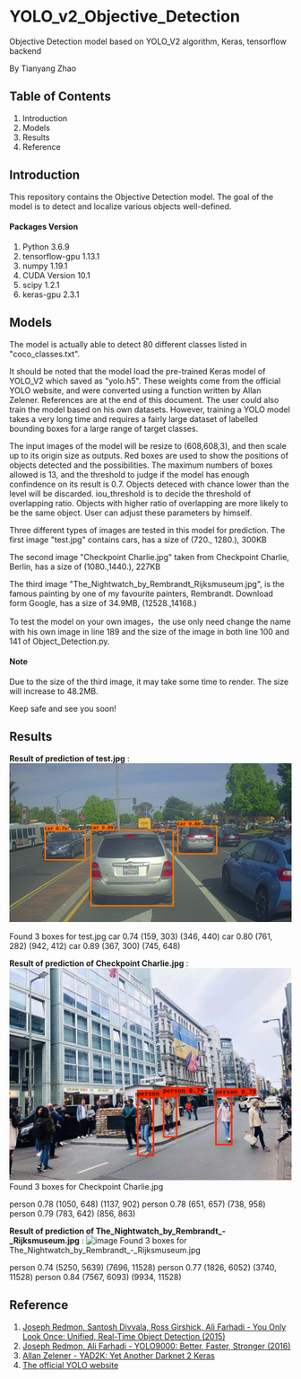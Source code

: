 # YOLO_v2_Objective_Detection
Objective Detection model based on YOLO_V2 algorithm, Keras, tensorflow backend

By Tianyang Zhao

## Table of Contents
1. Introduction
2. Models
3. Results
4. Reference

## Introduction
This repository contains the Objective Detection model. The goal of the model is to detect and localize various objects well-defined.

#### Packages Version
1. Python 3.6.9 
2. tensorflow-gpu 1.13.1
3. numpy 1.19.1
4. CUDA Version 10.1
5. scipy 1.2.1
6. keras-gpu 2.3.1


## Models

The model is actually able to detect 80 different classes listed in "coco_classes.txt". 

It should be noted that the model load the pre-trained Keras model of YOLO_V2 which saved as "yolo.h5". These weights come from the official YOLO website, and were converted using a function written by Allan Zelener. References are at the end of this document. The user could also train the model based on his own datasets. However, training a YOLO model takes a very long time and requires a fairly large dataset of labelled bounding boxes for a large range of target classes.

The input images of the model will be resize to (608,608,3), and then scale up to its origin size as outputs. Red boxes are used to show the positions of objects detected and the possibilities. The maximum numbers of boxes allowed is 13, and the threshold to judge if the model has enough confindence on its result is 0.7. Objects deteced with chance lower than the level will be discarded. iou_threshold is to decide the threshold of overlapping ratio. Objects with higher ratio of overlapping are more likely to be the same object. User can adjust these parameters by himself.

Three different types of images are tested in this model for prediction.
The first image "test.jpg" contains cars, has a size of (720., 1280.), 300KB

The second image "Checkpoint Charlie.jpg" taken from Checkpoint Charlie, Berlin, has a size of (1080.,1440.), 227KB

The third image "The_Nightwatch_by_Rembrandt_Rijksmuseum.jpg", is the famous painting by one of my favourite painters, Rembrandt. Download form Google, has a size of 34.9MB, (12528.,14168.)

To test the model on your own images，the use only need change the name with his own image in line 189 and the size of the image in both line 100 and 141 of Object_Detection.py.

#### Note

Due to the size of the third image, it may take some time to render. The size will increase to 48.2MB.


Keep safe and see you soon!

## Results

**Result of prediction of test.jpg** :
![image](https://github.com/berlintofind/YOLO_v2_Objective_Detection/blob/master/out/test.jpg)

Found 3 boxes for test.jpg
car 0.74 (159, 303) (346, 440)
car 0.80 (761, 282) (942, 412)
car 0.89 (367, 300) (745, 648)

**Result of prediction of Checkpoint Charlie.jpg** :
![image](https://github.com/berlintofind/YOLO_v2_Objective_Detection/blob/master/out/Checkpoint%20Charlie.jpg)
Found 3 boxes for Checkpoint Charlie.jpg

person 0.78 (1050, 648) (1137, 902)
person 0.78 (651, 657) (738, 958)
person 0.79 (783, 642) (856, 863)

**Result of prediction of The_Nightwatch_by_Rembrandt_-_Rijksmuseum.jpg** :
![image](https://github.com/berlintofind/YOLO_v2_Objective_Detection/blob/master/out/The_Nightwatch_by_Rembrandt_-_Rijksmuseum.jpg)
Found 3 boxes for The_Nightwatch_by_Rembrandt_-_Rijksmuseum.jpg

person 0.74 (5250, 5639) (7696, 11528)
person 0.77 (1826, 6052) (3740, 11528)
person 0.84 (7567, 6093) (9934, 11528)

## Reference
1. [Joseph Redmon, Santosh Divvala, Ross Girshick, Ali Farhadi - You Only Look Once: Unified, Real-Time Object Detection (2015)](https://arxiv.org/abs/1506.02640)
2. [Joseph Redmon, Ali Farhadi - YOLO9000: Better, Faster, Stronger (2016)](https://arxiv.org/abs/1612.08242)
3. [Allan Zelener - YAD2K: Yet Another Darknet 2 Keras](https://github.com/allanzelener/YAD2K)
4. [The official YOLO website](https://pjreddie.com/darknet/yolo/)
